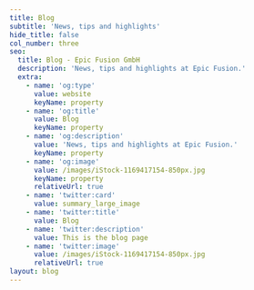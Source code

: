 ```yaml
---
title: Blog
subtitle: 'News, tips and highlights'
hide_title: false
col_number: three
seo:
  title: Blog - Epic Fusion GmbH
  description: 'News, tips and highlights at Epic Fusion.'
  extra:
    - name: 'og:type'
      value: website
      keyName: property
    - name: 'og:title'
      value: Blog
      keyName: property
    - name: 'og:description'
      value: 'News, tips and highlights at Epic Fusion.'
      keyName: property
    - name: 'og:image'
      value: /images/iStock-1169417154-850px.jpg
      keyName: property
      relativeUrl: true
    - name: 'twitter:card'
      value: summary_large_image
    - name: 'twitter:title'
      value: Blog
    - name: 'twitter:description'
      value: This is the blog page
    - name: 'twitter:image'
      value: /images/iStock-1169417154-850px.jpg
      relativeUrl: true
layout: blog
---
```

